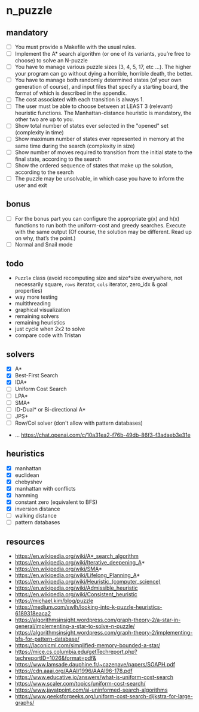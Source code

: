 # n_puzzle

## mandatory

-   [ ] You must provide a Makefile with the usual rules.
-   [ ] Implement the A\* search algorithm (or one of its variants, you’re free to choose) to solve an N-puzzle
-   [ ] You have to manage various puzzle sizes (3, 4, 5, 17, etc ...). The higher your program can go without dying a horrible, horrible death, the better.
-   [ ] You have to manage both randomly determined states (of your own generation of course), and input files that specify a starting board, the format of which is described in the appendix.
-   [ ] The cost associated with each transition is always 1.
-   [ ] The user must be able to choose between at LEAST 3 (relevant) heuristic functions. The Manhattan-distance heuristic is mandatory, the other two are up to you.
-   [ ] Show total number of states ever selected in the "opened" set (complexity in time)
-   [ ] Show maximum number of states ever represented in memory at the same time during the search (complexity in size)
-   [ ] Show number of moves required to transition from the initial state to the final state, according to the search
-   [ ] Show the ordered sequence of states that make up the solution, according to the search
-   [ ] The puzzle may be unsolvable, in which case you have to inform the user and exit

## bonus

-   [ ] For the bonus part you can configure the appropriate g(x) and h(x) functions to run both the uniform-cost and greedy searches. Execute with the same output (Of course, the solution may be different. Read up on why, that’s the point.)
-   [ ] Normal and Snail mode

## todo

-   `Puzzle` class (avoid recomputing size and size\*size everywhere, not necessarily square, `rows` iterator, `cols` iterator, zero_idx & goal properties)
-   way more testing
-   multithreading
-   graphical visualization
-   remaining solvers
-   remaining heuristics
-   just cycle when 2x2 to solve
-   compare code with Tristan

## solvers

-   [x] A\*
-   [x] Best-First Search
-   [x] IDA\*
-   [ ] Uniform Cost Search
-   [ ] LPA\*
-   [ ] SMA\*
-   [ ] ID-Dual\* or Bi-directional A\*
-   [ ] JPS+
-   [ ] Row/Col solver (don't allow with pattern databases)
-   ... https://chat.openai.com/c/10a31ea2-f76b-49db-86f3-f3adaeb3e31e

## heuristics

-   [x] manhattan
-   [x] euclidean
-   [x] chebyshev
-   [x] manhattan with conflicts
-   [x] hamming
-   [x] constant zero (equivalent to BFS)
-   [x] inversion distance
-   [ ] walking distance
-   [ ] pattern databases

## resources

-   https://en.wikipedia.org/wiki/A*_search_algorithm
-   https://en.wikipedia.org/wiki/Iterative_deepening_A*
-   https://en.wikipedia.org/wiki/SMA*
-   https://en.wikipedia.org/wiki/Lifelong_Planning_A*
-   https://en.wikipedia.org/wiki/Heuristic_(computer_science)
-   https://en.wikipedia.org/wiki/Admissible_heuristic
-   https://en.wikipedia.org/wiki/Consistent_heuristic
-   https://michael.kim/blog/puzzle
-   https://medium.com/swlh/looking-into-k-puzzle-heuristics-6189318eaca2
-   https://algorithmsinsight.wordpress.com/graph-theory-2/a-star-in-general/implementing-a-star-to-solve-n-puzzle/
-   https://algorithmsinsight.wordpress.com/graph-theory-2/implementing-bfs-for-pattern-database/
-   https://laconicml.com/simplified-memory-bounded-a-star/
-   https://mice.cs.columbia.edu/getTechreport.php?techreportID=1026&format=pdf&
-   https://www.lamsade.dauphine.fr/~cazenave/papers/SOAPH.pdf
-   https://cdn.aaai.org/AAAI/1996/AAAI96-178.pdf
-   https://www.educative.io/answers/what-is-uniform-cost-search
-   https://www.scaler.com/topics/uniform-cost-search/
-   https://www.javatpoint.com/ai-uninformed-search-algorithms
-   https://www.geeksforgeeks.org/uniform-cost-search-dijkstra-for-large-graphs/
